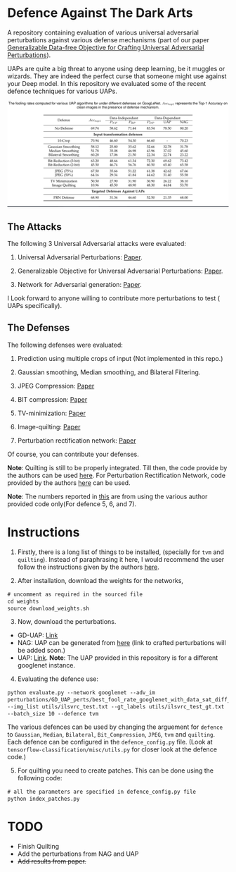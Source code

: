 # Defence Against The Dark Arts

A repository containing evaluation of various universal adversarial perturbations against various defense mechanisms (part of our paper [Generalizable Data-free Objective for Crafting Universal Adversarial Perturbations](https://arxiv.org/abs/1801.08092)).

UAPs are quite a big threat to anyone using deep learning, be it muggles or wizards. They are indeed the perfect curse that someone might use against your Deep model. In this repository we evaluated some of the recent defence techniques for various UAPs. 

<p align="center">
  <img src="table.png">
</p>

## The Attacks
The following 3 Universal Adversarial attacks were evaluated:

1) Universal Adversarial Perturbations: [Paper](https://arxiv.org/abs/1610.08401).

2) Generalizable Objective for Universal Adversarial Perturbations: [Paper](https://arxiv.org/abs/1801.08092).

3) Network for Adversarial generation: [Paper](https://arxiv.org/abs/1712.03390).

I Look forward to anyone willing to contribute more perturbations to test ( UAPs specifically).

## The Defenses

The following defenses were evaluated:

1) Prediction using multiple crops of input (Not implemented in this repo.)

2) Gaussian smoothing, Median smoothing, and Bilateral Filtering.

3) JPEG Compression: [Paper](https://arxiv.org/abs/1608.00853)

4) BIT compression: [Paper](https://arxiv.org/abs/1704.01155)

5) TV-minimization: [Paper](https://arxiv.org/abs/1711.00117)

6) Image-quilting: [Paper](https://arxiv.org/abs/1711.00117)

7) Perturbation rectification network: [Paper](https://arxiv.org/abs/1711.05929)

Of course, you can contribute your defenses. 

**Note**: Quilting is still to be properly integrated. Till then, the code provide by the authors can be used [here](https://github.com/facebookresearch/adversarial_image_defenses). For Perturbation Rectification Network, code provided by the authors [here]() can be used.

**Note**: The numbers reported in [this](https://arxiv.org/abs/1801.08092) are from using the various author provided code only(For defence 5, 6, and 7).

# Instructions

1) Firstly, there is a long list of things to be installed, (specially for `tvm` and `quilting`). Instead of paraphrasing it here, I would recommend the user follow the instructions given by the authors [here](https://github.com/facebookresearch/adversarial_image_defenses).

2) After installation, download the weights for the networks,

```
# uncomment as required in the sourced file
cd weights
source download_weights.sh
``` 

3) Now, download the perturbations. 
  * GD-UAP: [Link](https://www.dropbox.com/s/ixjzg4itx10nhid/perturbations.tar.gz?dl=0)
  * NAG: UAP can be generated from [here](https://github.com/val-iisc/nag.git) (link to crafted perturbations will be added soon.)
  * UAP: [Link](https://github.com/LTS4/universal.git). **Note**: The UAP provided in this repository is for a different googlenet instance.

4) Evaluating the defence use:

```
python evaluate.py --network googlenet --adv_im perturbations/GD_UAP_perts/best_fool_rate_googlenet_with_data_sat_diff_reg_0.0.npy --img_list utils/ilsvrc_test.txt --gt_labels utils/ilsvrc_test_gt.txt --batch_size 10 --defence tvm
```

The various defences can be used by changing the arguement for `defence` to `Gaussian`, `Median`, `Bilateral`, `Bit_Compression`, `JPEG`, `tvm` and `quilting`. Each defence can be configured in the `defence_config.py` file. (Look at `tensorflow-classification/misc/utils.py` for closer look at the defence code.)

5) For quilting you need to create patches. This can be done using the following code:
```
# all the parameters are specified in defence_config.py file
python index_patches.py
```
# TODO

* Finish Quilting
* Add the perturbations from NAG and UAP
* ~~Add results from paper.~~



